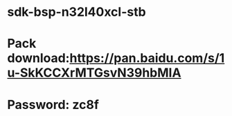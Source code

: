 # sdk-bsp-n32l40xcl-stb
# Pack download:https://pan.baidu.com/s/1u-SkKCCXrMTGsvN39hbMIA          
# Password: zc8f 
